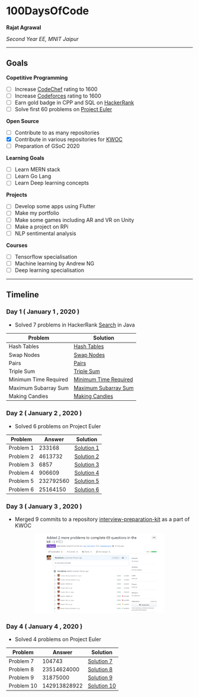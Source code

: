 # 100DaysOfCode

**Rajat Agrawal**

*Second Year EE, MNIT Jaipur*

---

## Goals

**Copetitive Programming**
- [ ] Increase [CodeChef](https://www.codechef.com/users/rashakdude) rating to 1600
- [ ] Increase [Codeforces](https://codeforces.com/profile/RajatAgrawal) rating to 1600
- [ ] Earn gold badge in CPP and SQL on [HackerRank](https://www.hackerrank.com/Rashak_Dude?hr_r=1)
- [ ] Solve first 60 problems on [Project Euler](https://projecteuler.net/archives)

**Open Source**
- [ ] Contribute to as many repositories
- [x] Contribute in various repositories for [KWOC](https://kwoc.kossiitkgp.org/profile/rashakdude)
- [ ] Preparation of GSoC 2020

**Learning Goals**
- [ ] Learn MERN stack
- [ ] Learn Go Lang
- [ ] Learn Deep learning concepts

**Projects**
- [ ] Develop some apps using Flutter
- [ ] Make my portfolio
- [ ] Make some games including AR and VR on Unity
- [ ] Make a project on RPi
- [ ] NLP sentimental analysis

**Courses**
- [ ] Tensorflow specialisation
- [ ] Machine learning by Andrew NG
- [ ] Deep learning specialisation

---

## Timeline

### Day 1 ( January 1 , 2020 )

- Solved 7 problems in HackerRank [Search](https://www.hackerrank.com/interview/interview-preparation-kit/search/challenges) in Java

|Problem|Solution|
|-------|--------|
|Hash Tables|[Hash Tables](/RashakDude/HackerRank/HashTables.java)|
|Swap Nodes|[Swap Nodes](/RashakDude/HackerRank/SwapNodes.java)|
|Pairs|[Pairs](/RashakDude/HackerRank/Pairs.java)|
|Triple Sum|[Triple Sum](/RashakDude/HackerRank/TripleSum.java)|
|Minimum Time Required|[Minimum Time Required](/RashakDude/HackerRank/MinTimeRequired.java)|
|Maximum Subarray Sum|[Maximum Subarray Sum](/RashakDude/HackerRank/MaxSubarraySum.java)|
|Making Candies|[Making Candies](/RashakDude/HackerRank/MakingCandies.java)|

### Day 2 ( January 2 , 2020 )

- Solved 6 problems on Project Euler

|Problem|Answer|Solution|
|-------|------|--------|
|Problem 1|233168|[Solution 1](/RashakDude/Project%20Euler/problem1.py)|
|Problem 2|4613732|[Solution 2](/RashakDude/Project%20Euler/problem2.py)|
|Problem 3|6857|[Solution 3](/RashakDude/Project%20Euler/problem3.py)|
|Problem 4|906609|[Solution 4](/RashakDude/Project%20Euler/problem4.py)|
|Problem 5|232792560|[Solution 5](/RashakDude/Project%20Euler/problem5.py)|
|Problem 6|25164150|[Solution 6](/RashakDude/Project%20Euler/problem6.py)|

### Day 3 ( January 3 , 2020 )

- Merged 9 commits to a repository [interview-preparation-kit](https://github.com/maze-runnar/interview-preparation-kit) as a part of KWOC
<center>
<img src = "/RashakDude/Screenshots/day3.png" width = "70%">
</center>

### Day 4 ( January 4 , 2020 )

- Solved 4 problems on Project Euler

|Problem|Answer|Solution|
|-------|------|--------|
|Problem 7|104743|[Solution 7](/RashakDude/Project%20Euler/problem7.py)|
|Problem 8|23514624000|[Solution 8](/RashakDude/Project%20Euler/problem8.py)|
|Problem 9|31875000|[Solution 9](/RashakDude/Project%20Euler/problem9.py)|
|Problem 10|142913828922|[Solution 10](/RashakDude/Project%20Euler/problem10.py)|
